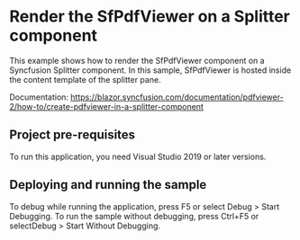 # Render the SfPdfViewer on a Splitter component
This example shows how to render the SfPdfViewer component on a Syncfusion Splitter component. In this sample, SfPdfViewer is hosted inside the content template of the splitter pane.

Documentation: https://blazor.syncfusion.com/documentation/pdfviewer-2/how-to/create-pdfviewer-in-a-splitter-component

## Project pre-requisites
To run this application, you need Visual Studio 2019 or later versions.

## Deploying and running the sample
To debug while running the application, press F5 or select Debug > Start Debugging. To run the sample without debugging, press Ctrl+F5 or selectDebug > Start Without Debugging.